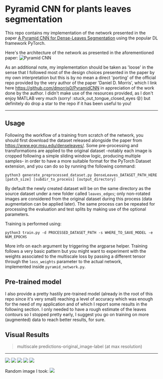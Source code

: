 # Pyramid CNN for plants leaves segmentation

This repo contains my implementation of the network presented in the paper [A Pyramid CNN for Dense-Leaves Segmentation](https://arxiv.org/abs/1804.01646) 
using the popular DL framework PyTorch.

Here's the architecture of the network as presented in the aforementioned paper:
![Pyramid CNN](https://d3i71xaburhd42.cloudfront.net/6e721c1a2af9ef29661b0552a39eea99dda67faf/4-Figure5-1.png "Pyramid CNN Architecture")


As an additional note, my implementation should be taken as 'loose' in the sense that I followed most of the design choices presented in the paper by my own
interpretation but this is by no mean a direct 'porting' of the official repo provided by the
very author of the paper 'Daniel D. Morris', which I link here https://github.com/dmorris0/PyramidCNN
in appreciation of the work done by the author. I didn't make use of the resources provided,
as I don't enjoy MATLAB very much (sorry! :stuck_out_tongue_closed_eyes :stuck_out_tongue_closed_eyes:) 
but definitely do drop a star to the repo if it has been useful to you!
___
## Usage
Following the workflow of a training from scratch of the network, you should first download
the dataset released alongside the paper from https://www.egr.msu.edu/denseleaves/.
Some pre-processing and transformations are applied to the original dataset -notably each 
image is cropped following a simple sliding window logic, producing multiple samples- 
in order to have a more suitable format for the PyTorch Dataset extension, and you can do so by
running the following command:

```python3 generate_preprocessed_dataset.py DenseLeaves_DATASET_PATH_HERE [patch_size] [subdir_to_process] [output_directory]```

By default the newly created dataset will be on the same directory as the source dataset 
under a new folder called `leaves_edges`; only non-rotated images are considered from
the original dataset during this process (data augmentation can be applied later).
The same process can be repeated for processing the evaluation and test splits by making use
of the optional parameters. 

Training is performed using:

```python3 train.py -d PROCESSED_DATASET_PATH -s WHERE_TO_SAVE_MODEL -e NUM_EPOCHS```

More info on each argument by triggering the argparse helper. Training follows a very basic 
pattern but you might want to experiment with the weights associated to the multiscale loss
by passing a different tensor through the `loss_weights` parameter to the actual network,  
implemented inside `pyramid_network.py`.

## Pre-trained model
I also provide a pretty hastily pre-trained model (already in the root of this repo since it's very small)
reaching a level of accuracy which was enough for the need of my application 
and of which I report some results in the following section. 
I only needed to have a rough estimate of the leaves contours so I stopped pretty early, I 
suggest you go on training on more (augmented) data to reach better results, for sure.

## Visual Results
>multiscale predictions-original_image-label (at max resolution)
----
![](assets/test_1.png)
![](assets/test_2.png)
![](assets/test_3.png)
![](assets/test_4.png)
![](assets/test_5.png)

Random image I took:
![](assets/homemade.png)